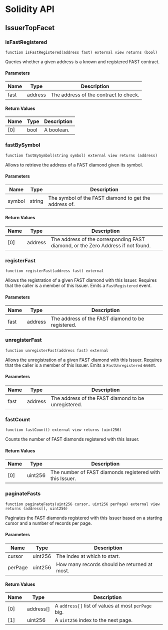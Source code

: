 # Solidity API

## IssuerTopFacet

### isFastRegistered

```solidity
function isFastRegistered(address fast) external view returns (bool)
```

Queries whether a given address is a known and registered FAST contract.

#### Parameters

| Name | Type | Description |
| ---- | ---- | ----------- |
| fast | address | The address of the contract to check. |

#### Return Values

| Name | Type | Description |
| ---- | ---- | ----------- |
| [0] | bool | A boolean. |

### fastBySymbol

```solidity
function fastBySymbol(string symbol) external view returns (address)
```

Allows to retrieve the address of a FAST diamond given its symbol.

#### Parameters

| Name | Type | Description |
| ---- | ---- | ----------- |
| symbol | string | The symbol of the FAST diamond to get the address of. |

#### Return Values

| Name | Type | Description |
| ---- | ---- | ----------- |
| [0] | address | The address of the corresponding FAST diamond, or the Zero Address if not found. |

### registerFast

```solidity
function registerFast(address fast) external
```

Allows the registration of a given FAST diamond with this Issuer.
Requires that the caller is a member of this Issuer.
Emits a `FastRegistered` event.

#### Parameters

| Name | Type | Description |
| ---- | ---- | ----------- |
| fast | address | The address of the FAST diamond to be registered. |

### unregisterFast

```solidity
function unregisterFast(address fast) external
```

Allows the unregistration of a given FAST diamond with this Issuer.
Requires that the caller is a member of this Issuer.
Emits a `FastUnregistered` event.

#### Parameters

| Name | Type | Description |
| ---- | ---- | ----------- |
| fast | address | The address of the FAST diamond to be unregistered. |

### fastCount

```solidity
function fastCount() external view returns (uint256)
```

Counts the number of FAST diamonds registered with this Issuer.

#### Return Values

| Name | Type | Description |
| ---- | ---- | ----------- |
| [0] | uint256 | The number of FAST diamonds registered with this Issuer. |

### paginateFasts

```solidity
function paginateFasts(uint256 cursor, uint256 perPage) external view returns (address[], uint256)
```

Paginates the FAST diamonds registered with this Issuer based on a starting cursor and a number of records per page.

#### Parameters

| Name | Type | Description |
| ---- | ---- | ----------- |
| cursor | uint256 | The index at which to start. |
| perPage | uint256 | How many records should be returned at most. |

#### Return Values

| Name | Type | Description |
| ---- | ---- | ----------- |
| [0] | address[] | A `address[]` list of values at most `perPage` big. |
| [1] | uint256 | A `uint256` index to the next page. |

